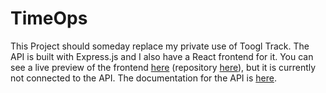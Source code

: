 # TimeOps

This Project should someday replace my private use of Toogl Track. 
The API is built with Express.js and I also have a React frontend for it. 
You can see a live preview of the frontend 
[here](https://tomsoerr.github.io/TimeOps-Manager-Webapp/) 
(repository [here](https://github.com/TomSoerr/TimeOps-Manager-Webapp)), 
but it is currently not connected to the API. The documentation for the API is 
[here](https://github.com/TomSoerr/TimeOps-Manager-Backend/wiki).